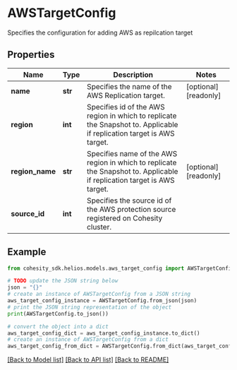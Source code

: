 # AWSTargetConfig

Specifies the configuration for adding AWS as repilcation target

## Properties

Name | Type | Description | Notes
------------ | ------------- | ------------- | -------------
**name** | **str** | Specifies the name of the AWS Replication target. | [optional] [readonly] 
**region** | **int** | Specifies id of the AWS region in which to replicate the Snapshot to. Applicable if replication target is AWS target. | 
**region_name** | **str** | Specifies name of the AWS region in which to replicate the Snapshot to. Applicable if replication target is AWS target. | [optional] [readonly] 
**source_id** | **int** | Specifies the source id of the AWS protection source registered on Cohesity cluster. | 

## Example

```python
from cohesity_sdk.helios.models.aws_target_config import AWSTargetConfig

# TODO update the JSON string below
json = "{}"
# create an instance of AWSTargetConfig from a JSON string
aws_target_config_instance = AWSTargetConfig.from_json(json)
# print the JSON string representation of the object
print(AWSTargetConfig.to_json())

# convert the object into a dict
aws_target_config_dict = aws_target_config_instance.to_dict()
# create an instance of AWSTargetConfig from a dict
aws_target_config_from_dict = AWSTargetConfig.from_dict(aws_target_config_dict)
```
[[Back to Model list]](../README.md#documentation-for-models) [[Back to API list]](../README.md#documentation-for-api-endpoints) [[Back to README]](../README.md)


